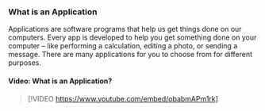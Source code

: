 ### What is an Application
Applications are software programs that help us get things done on our computers. Every app is developed to help you get something done on your computer – like performing a calculation, editing a photo, or sending a message. There are many applications for you to choose from for different purposes.

#### Video: What is an Application?
> [!VIDEO https://www.youtube.com/embed/obabmAPm1rk]